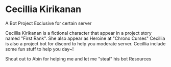 # Cecillia Kirikanan
A Bot Project Exclusive for certain server

Cecillia Kirikanan is a fictional character that appear in a project story named "First Rank". She also appear as Heroine at "Chrono Curses"
Cecillia is also a project bot for discord to help you moderate server. Cecillia include some fun stuff to help you day~!


Shout out to Abin for helping me and let me "steal" his bot Resources
